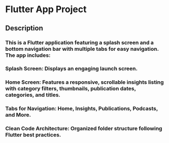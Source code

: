 # Flutter App Project 
## Description
### This is a Flutter application featuring a splash screen and a bottom navigation bar with multiple tabs for easy navigation. The app includes:

### Splash Screen: Displays an engaging launch screen.

### Home Screen: Features a responsive, scrollable insights listing with category filters, thumbnails, publication dates, categories, and titles.

### Tabs for Navigation: Home, Insights, Publications, Podcasts, and More.

### Clean Code Architecture: Organized folder structure following Flutter best practices.
